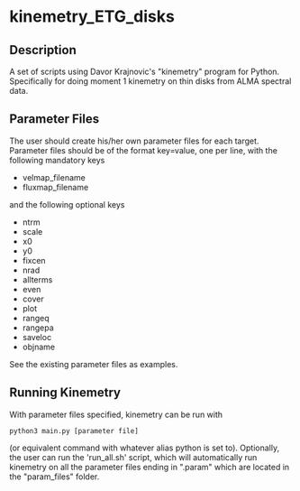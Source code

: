 # kinemetry_ETG_disks
## Description
A set of scripts using Davor Krajnovic's "kinemetry" program for Python. Specifically for doing moment 1 kinemetry on thin disks from ALMA spectral data.

## Parameter Files
The user should create his/her own parameter files for each target. Parameter files should be of the format key=value, one per line, with the following mandatory keys
- velmap_filename
- fluxmap_filename

and the following optional keys
- ntrm
- scale
- x0
- y0
- fixcen
- nrad
- allterms
- even
- cover
- plot
- rangeq
- rangepa
- saveloc
- objname

See the existing parameter files as examples.

## Running Kinemetry
With parameter files specified, kinemetry can be run with
```
python3 main.py [parameter file]
```
(or equivalent command with whatever alias python is set to). Optionally, the user can run the 'run_all.sh' script, which will automatically run kinemetry on all the parameter files ending in ".param" which are located in the "param_files" folder.
